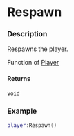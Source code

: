 # Respawn

### Description

Respawns the player.

Function of [Player](/classes/Player/)

#### Returns

`void`

### Example

```lua
player:Respawn()
```
